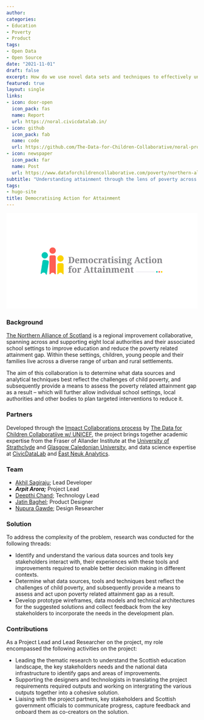 ```yaml
---
author: 
categories:
- Education
- Poverty
- Product
tags:
- Open Data
- Open Source
date: "2021-11-01"
draft: false
excerpt: How do we use novel data sets and techniques to effectively understand the impact of child poverty on education within urban and rural contexts?
featured: true
layout: single
links:
- icon: door-open
  icon_pack: fas
  name: Report
  url: https://noral.civicdatalab.in/
- icon: github
  icon_pack: fab
  name: code
  url: https://github.com/The-Data-for-Children-Collaborative/noral-project
- icon: newspaper
  icon_pack: far
  name: Post
  url: https://www.dataforchildrencollaborative.com/poverty/northern-alliance
subtitle: "Understanding attainment through the lens of poverty across the Northern Alliance region of Scotland."
tags:
- hugo-site
title: Democratising Action for Attainment
---
```


![](featured-hex.png)

### Background

[The Northern Alliance of Scotland](https://northernalliance.scot/) is a regional improvement collaborative, spanning across and supporting eight local authorities and their associated school settings to improve education and reduce the poverty related attainment gap. Within these settings, children, young people and their families live across a diverse range of urban and rural settlements.

The aim of this collaboration is to determine what data sources and analytical techniques best reflect the challenges of child poverty, and subsequently provide a means to assess the poverty related attainment gap as a result – which will further allow individual school settings, local authorities and other bodies to plan targeted interventions to reduce it.

### Partners

Developed through the [Impact Collaborations process](https://www.dataforchildrencollaborative.com/impact-collaborations-1) by [The Data for Children Collaboratiive w/ UNICEF](https://www.dataforchildrencollaborative.com/), the project brings together academic expertise from the Fraser of Allander Institute at the [University of Strathclyde](https://www.strath.ac.uk/business/economics/fraserofallanderinstitute/) and [Glasgow Caledonian University](https://www.gcu.ac.uk/), and data science expertise at [CivicDataLab](https://civicdatalab.in/) and [East Neuk Analytics](https://eastneukanalytics.com/).

### Team

- [Akhil Sagiraju](https://www.linkedin.com/in/akhil-sagiraju/); Lead Developer
- **_Arpit Arora;_** Project Lead
- [Deepthi Chand](https://www.linkedin.com/in/deepthichand/); Technology Lead
- [Jatin Baghel](https://www.linkedin.com/in/jatinbaghel/); Product Designer
- [Nupura Gawde](https://www.linkedin.com/in/nupuragawde/); Design Researcher


### Solution

To address the complexity of the problem, research was conducted for the following threads:

- Identify and understand the various data sources and tools key stakeholders interact with, their experiences with these tools and improvements required to enable better decision making in different contexts.
- Determine what data sources, tools and techniques best reflect the challenges of child poverty, and subsequently provide a means to assess and act upon poverty related attainment gap as a result.
- Develop prototype wireframes, data models and technical architectures for the suggested solutions and collect feedback from the key stakeholders to incorporate the needs in the development plan.

### Contributions

As a Project Lead and Lead Researcher on the project, my role encompassed the following activities on the project:

- Leading the thematic research to understand the Scottish education landscape, the key stakeholders needs and the national data infrastructure to identify gaps and areas of improvements.
- Supporting the designers and technologists in translating the project requirements required outputs and working on intergrating the various outputs together into a cohesive solution.
- Liaising with the project partners, key stakeholders and Scottish government officials to communicate progress, capture feedback and onboard them as co-creators on the solution.
 
